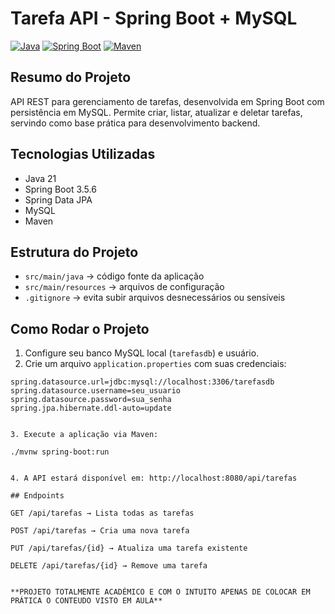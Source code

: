 # Tarefa API - Spring Boot + MySQL

[![Java](https://img.shields.io/badge/Java-21-blue)](https://www.oracle.com/java/)
[![Spring Boot](https://img.shields.io/badge/Spring%20Boot-3.5.6-brightgreen)](https://spring.io/projects/spring-boot)
[![Maven](https://img.shields.io/badge/Maven-3.9.2-red)](https://maven.apache.org/)

## Resumo do Projeto
API REST para gerenciamento de tarefas, desenvolvida em Spring Boot com persistência em MySQL. Permite criar, listar, atualizar e deletar tarefas, servindo como base prática para desenvolvimento backend.

## Tecnologias Utilizadas
- Java 21  
- Spring Boot 3.5.6  
- Spring Data JPA  
- MySQL  
- Maven  

## Estrutura do Projeto
- `src/main/java` → código fonte da aplicação  
- `src/main/resources` → arquivos de configuração  
- `.gitignore` → evita subir arquivos desnecessários ou sensíveis  

## Como Rodar o Projeto
1. Configure seu banco MySQL local (`tarefasdb`) e usuário.  
2. Crie um arquivo `application.properties` com suas credenciais:

```properties
spring.datasource.url=jdbc:mysql://localhost:3306/tarefasdb
spring.datasource.username=seu_usuario
spring.datasource.password=sua_senha
spring.jpa.hibernate.ddl-auto=update


3. Execute a aplicação via Maven:

./mvnw spring-boot:run


4. A API estará disponível em: http://localhost:8080/api/tarefas

## Endpoints

GET /api/tarefas → Lista todas as tarefas

POST /api/tarefas → Cria uma nova tarefa

PUT /api/tarefas/{id} → Atualiza uma tarefa existente

DELETE /api/tarefas/{id} → Remove uma tarefa


**PROJETO TOTALMENTE ACADÉMICO E COM O INTUITO APENAS DE COLOCAR EM PRÁTICA O CONTEUDO VISTO EM AULA**

